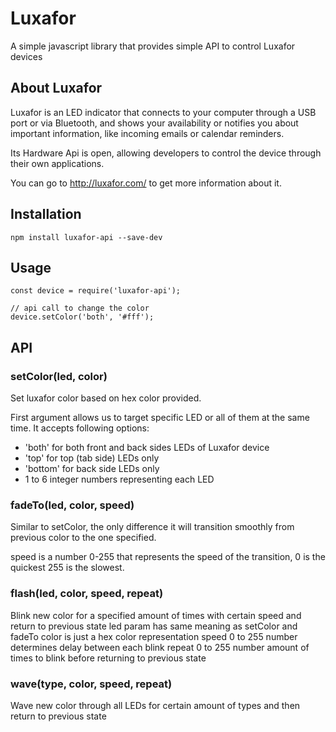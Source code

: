 # Luxafor

A simple javascript library that provides simple API to control Luxafor devices

## About Luxafor

Luxafor is an LED indicator that connects to your computer through a USB port 
or via Bluetooth, and shows your availability or notifies you about important 
information, like incoming emails or calendar reminders.

Its Hardware Api is open, allowing developers to control the device through
their own applications.

You can go to http://luxafor.com/ to get more information about it.

## Installation
```
npm install luxafor-api --save-dev
```

## Usage 
```
const device = require('luxafor-api');

// api call to change the color
device.setColor('both', '#fff');
```

## API
### setColor(led, color) 
Set luxafor color based on hex color provided.

First argument allows us to target specific LED or all of them at the same time.
It accepts following options:
- 'both' for both front and back sides LEDs of Luxafor device
- 'top' for top (tab side) LEDs only
- 'bottom' for back side LEDs only
- 1 to 6 integer numbers representing each LED

### fadeTo(led, color, speed)

Similar to setColor, the only difference it will transition smoothly from previous color to the one specified.

speed is a number 0-255 that represents the speed of the transition, 0 is the quickest 255 is the slowest.

### flash(led, color, speed, repeat)
Blink new color for a specified amount of times with certain speed and return to previous state
led param has same meaning as setColor and fadeTo
color is just a hex color representation
speed 0 to 255 number determines delay between each blink
repeat 0 to 255 number amount of times to blink before returning to previous state

### wave(type, color, speed, repeat)
Wave new color through all LEDs for certain amount of types and then return to previous state
